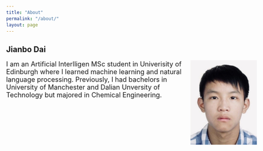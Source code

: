 ```yaml
---
title: "About"
permalink: "/about/"
layout: page
---
```

## Jianbo Dai
<div>
<img style="position:absolute;margin-left:500px" src="/assets/photo.jpg" width="180" alt="me">
</div>

<font style="margin-left:5px margin-right:200px" size="4">
I am an Artificial Interlligen MSc student in Univerisity of Edinburgh where I learned machine learning and natural language processing. Previously, I had bachelors in University of Manchester and Dalian Unversity of Technology but majored in Chemical Engineering.
</font>

